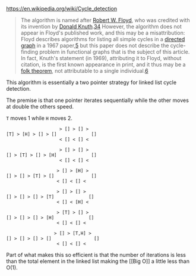 https://en.wikipedia.org/wiki/Cycle_detection

>The algorithm is named after [Robert W. Floyd](https://en.wikipedia.org/wiki/Robert_W._Floyd "Robert W. Floyd"), who was credited with its invention by [Donald Knuth](https://en.wikipedia.org/wiki/Donald_Knuth "Donald Knuth").[3](https://en.wikipedia.org/wiki/Cycle_detection#cite_note-knuth-3)[4](https://en.wikipedia.org/wiki/Cycle_detection#cite_note-4) However, the algorithm does not appear in Floyd's published work, and this may be a misattribution: Floyd describes algorithms for listing all simple cycles in a [directed graph](https://en.wikipedia.org/wiki/Directed_graph "Directed graph") in a 1967 paper,[5](https://en.wikipedia.org/wiki/Cycle_detection#cite_note-5) but this paper does not describe the cycle-finding problem in functional graphs that is the subject of this article. In fact, Knuth's statement (in 1969), attributing it to Floyd, without citation, is the first known appearance in print, and it thus may be a [folk theorem](https://en.wikipedia.org/wiki/Mathematical_folklore "Mathematical folklore"), not attributable to a single individual.[6](https://en.wikipedia.org/wiki/Cycle_detection#cite_note-6)


This algorithm is essentially a two pointer strategy for linked list cycle detection.

The premise is that one pointer iterates sequentially while the other moves at double the others speed. 

`T` moves 1 while `H` moves 2.

```
                    > [] > [] >
[T] > [H] > [] > []             []
                    < [] < [] <
```

```
                    > [] > [] >
[] > [T] > [] > [H]             []
                    < [] < [] <
```

```
                   > [] > [H] >
[] > [] > [T] > []              []
                   < [] < [] <
```

```
                   > [] > [] >
[] > [] > [] > [T]             []
                   < [] < [H] <
```

```
                   > [T] > [] >
[] > [] > [] > [H]             []
                   < [] < [] <
```

```
                  > [] > [T,H] >
[] > [] > [] > []                []
                   < [] < [] <
```


Part of what makes this so efficient is that the number of iterations is less than the total element in the linked list making the [[Big O]] a little less than O(1).